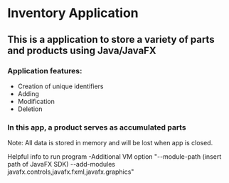 # Inventory Application
## This is a application to store a variety of parts and products using Java/JavaFX
### Application features:
- Creation of unique identifiers
- Adding
- Modification
- Deletion

### In this app, a product serves as accumulated parts

Note: All data is stored in memory and will be lost when app is closed. 

Helpful info to run program
-Additional VM option "--module-path (insert path of JavaFX SDK) --add-modules javafx.controls,javafx.fxml,javafx.graphics"
